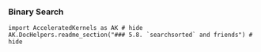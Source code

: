 ### Binary Search

```@example
import AcceleratedKernels as AK # hide
AK.DocHelpers.readme_section("### 5.8. `searchsorted` and friends") # hide
```
